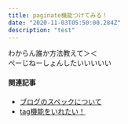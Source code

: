 ```yaml
---
title: paginate機能つけてみる！
date: "2020-11-03T05:50:00.284Z"
description: "test"
---
```


わからん誰か方法教えて＞＜  
ぺーじねーしょんしたいいいいい

#### 関連記事
- [ブログのスペックについて](/restart-gatsby)
- [tag機能をいれたい！](/tag-function)